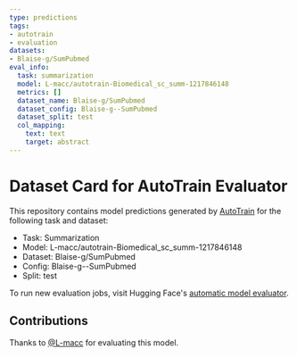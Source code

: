 ```yaml
---
type: predictions
tags:
- autotrain
- evaluation
datasets:
- Blaise-g/SumPubmed
eval_info:
  task: summarization
  model: L-macc/autotrain-Biomedical_sc_summ-1217846148
  metrics: []
  dataset_name: Blaise-g/SumPubmed
  dataset_config: Blaise-g--SumPubmed
  dataset_split: test
  col_mapping:
    text: text
    target: abstract
---
```

# Dataset Card for AutoTrain Evaluator

This repository contains model predictions generated by [AutoTrain](https://huggingface.co/autotrain) for the following task and dataset:

* Task: Summarization
* Model: L-macc/autotrain-Biomedical_sc_summ-1217846148
* Dataset: Blaise-g/SumPubmed
* Config: Blaise-g--SumPubmed
* Split: test

To run new evaluation jobs, visit Hugging Face's [automatic model evaluator](https://huggingface.co/spaces/autoevaluate/model-evaluator).

## Contributions

Thanks to [@L-macc](https://huggingface.co/L-macc) for evaluating this model.